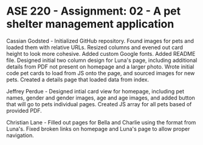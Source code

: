 # ASE 220 - Assignment: 02 - A pet shelter management application

Cassian Godsted - Initialized GitHub repository. Found images for pets and loaded them with relative URLs. Resized columns and evened out card height to look more cohesive. Added custom Google fonts. Added README file. Designed initial two column design for Luna's page, including additional details from PDF not present on homepage and a larger photo. Wrote initial code pet cards to load from JS onto the page, and sourced images for new pets. Created a details page that loaded data from index.

Jeffrey Perdue - Designed intial card view for homepage, including pet names, gender and gender images, age and age images, and added button that will go to pets individual pages. Created JS array for all pets based of provided PDF.

Christian Lane - Filled out pages for Bella and Charlie using the format from Luna's. Fixed broken links on homepage and Luna's page to allow proper navigation.
